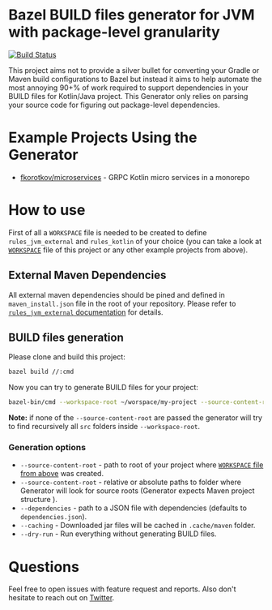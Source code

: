 # Bazel BUILD files generator for JVM with package-level granularity

[![Build Status](https://api.cirrus-ci.com/github/cirruslabs/bazel-project-generator.svg)](https://cirrus-ci.com/github/cirruslabs/bazel-project-generator)

This project aims not to provide a silver bullet for converting your Gradle or Maven build configurations to Bazel but
instead it aims to help automate the most annoying 90+% of work required to support dependencies in your BUILD files 
for Kotlin/Java project. This Generator only relies on parsing your source code for figuring out package-level dependencies.

# Example Projects Using the Generator

* [fkorotkov/microservices](https://github.com/fkorotkov/microservices) - GRPC Kotlin micro services in a monorepo

# How to use

First of all a `WORKSPACE` file is needed to be created to define `rules_jvm_external` and `rules_kotlin` of your choice
(you can take a look at [`WORKSPACE`](https://github.com/cirruslabs/bazel-project-generator/blob/master/WORKSPACE)
file of this project or any other example projects from above).

## External Maven Dependencies

All external maven dependencies should be pined and defined in `maven_install.json` file in the root of your repository.
Please refer to [`rules_jvm_external` documentation](https://github.com/bazelbuild/rules_jvm_external#pinning-artifacts-and-integration-with-bazels-downloader)
for details.

## BUILD files generation

Please clone and build this project:

```bash
bazel build //:cmd 
```

Now you can try to generate BUILD files for your project:

```bash
bazel-bin/cmd --workspace-root ~/worspace/my-project --source-content-root module1/src --source-content-root module2/src
```

**Note:** if none of the `--source-content-root` are passed the generator will try to find recursively all `src` folders inside `--workspace-root`.

### Generation options

* `--source-content-root` - path to root of your project where [`WORKSPACE` file from above](#how-to-use) was created.
* `--source-content-root` - relative or absolute paths to folder where Generator will look for source roots (Generator expects Maven project structure ).
* `--dependencies` - path to a JSON file with dependencies (defaults to `dependencies.json`). 
* `--caching` - Downloaded jar files will be cached in `.cache/maven` folder.
* `--dry-run` - Run everything without generating BUILD files.

# Questions

Feel free to open issues with feature request and reports. Also don't hesitate to reach out on [Twitter](https://twitter.com/fedor).
